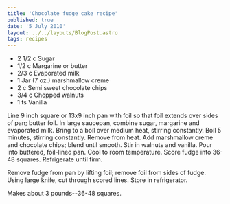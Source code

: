 ```yaml
---
title: 'Chocolate fudge cake recipe'
published: true
date: '5 July 2010'
layout: ../../layouts/BlogPost.astro
tags: recipes
---
```


* 2 1/2 c Sugar
* 1/2 c Margarine or butter
* 2/3 c Evaporated milk
* 1 Jar (7 oz.) marshmallow creme
* 2 c Semi sweet chocolate chips
* 3/4 c Chopped walnuts
* 1 ts Vanilla

Line 9 inch square or 13x9 inch pan with foil so that foil extends over sides of pan; butter foil. In large saucepan, combine sugar, margarine and evaporated milk. Bring to a boil over medium heat, stirring constantly. Boil 5 minutes, stirring constantly. Remove from heat. Add marshmallow creme and chocolate chips; blend until smooth. Stir in walnuts and vanilla. Pour into buttered, foil-lined pan. Cool to room temperature. Score fudge into 36-48 squares. Refrigerate until firm.

Remove fudge from pan by lifting foil; remove foil from sides of fudge. Using large knife, cut through scored lines. Store in refrigerator.

Makes about 3 pounds--36-48 squares.
